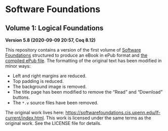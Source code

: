 # Software Foundations

## Volume 1: Logical Foundations

**Version 5.8 (2020-09-09 20:57, Coq 8.12)**

This repository contains a version of the first volume of [Software Foundations](https://softwarefoundations.cis.upenn.edu/) structured to produce an eBook in ePub format and [the compiled ePub file](Logical%20Foundations.epub). The formatting of the original text has been modified in minor ways:

- Left and right margins are reduced.
- Top padding is reduced.
- The background image is removed.
- The title page has been modified to remove the “Read” and “Download” buttons.
- The `*.v` source files have been removed.

The original work lives here: https://softwarefoundations.cis.upenn.edu/lf-current/index.html. This work is licensed under the same terms as the original work. See the LICENSE file for details.

